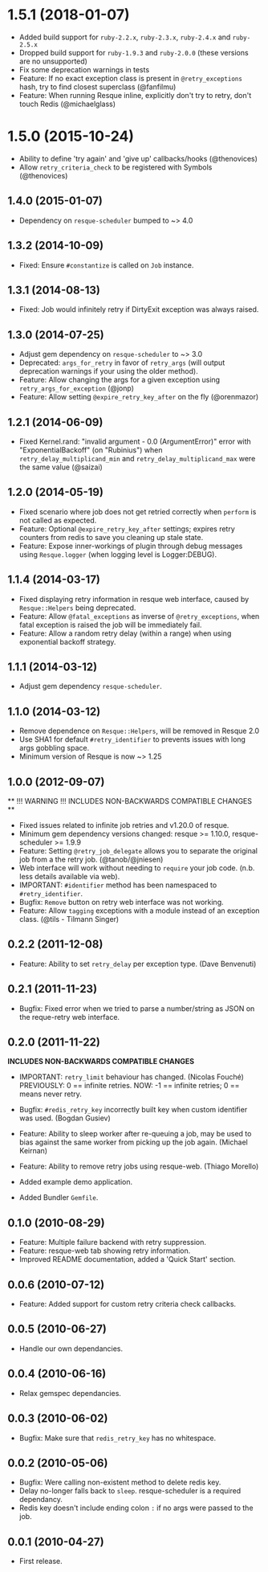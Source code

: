 # 1.5.1 (2018-01-07)

* Added build support for `ruby-2.2.x`, `ruby-2.3.x`, `ruby-2.4.x` and `ruby-2.5.x`
* Dropped build support for `ruby-1.9.3` and `ruby-2.0.0` (these versions are no unsupported)
* Fix some deprecation warnings in tests
* Feature: If no exact exception class is present in `@retry_exceptions` hash, try to find closest superclass (@fanfilmu)
* Feature: When running Resque inline, explicitly don't try to retry, don't touch Redis (@michaelglass)

# 1.5.0 (2015-10-24)

* Ability to define 'try again' and 'give up' callbacks/hooks (@thenovices)
* Allow `retry_criteria_check` to be registered with Symbols (@thenovices)

## 1.4.0 (2015-01-07)

* Dependency on `resque-scheduler` bumped to ~> 4.0

## 1.3.2 (2014-10-09)

* Fixed: Ensure `#constantize` is called on `Job` instance.

## 1.3.1 (2014-08-13)

* Fixed: Job would infinitely retry if DirtyExit exception was always raised.

## 1.3.0 (2014-07-25)

* Adjust gem dependency on `resque-scheduler` to ~> 3.0
* Deprecated: `args_for_retry` in favor of `retry_args` (will output deprecation warnings if your using the older method).
* Feature: Allow changing the args for a given exception using `retry_args_for_exception` (@jonp)
* Feature: Allow setting `@expire_retry_key_after` on the fly (@orenmazor)

## 1.2.1 (2014-06-09)

* Fixed Kernel.rand: "invalid argument - 0.0 (ArgumentError)" error with "ExponentialBackoff" (on "Rubinius") when `retry_delay_multiplicand_min` and `retry_delay_multiplicand_max` were the same value (@saizai)

## 1.2.0 (2014-05-19)

* Fixed scenario where job does not get retried correctly when `perform` is not called as expected.
* Feature: Optional `@expire_retry_key_after` settings; expires retry counters from redis to save you cleaning up stale state.
* Feature: Expose inner-workings of plugin through debug messages using `Resque.logger` (when logging level is Logger:DEBUG).

## 1.1.4 (2014-03-17)

* Fixed displaying retry information in resque web interface, caused by `Resque::Helpers` being deprecated.
* Feature: Allow `@fatal_exceptions` as inverse of `@retry_exceptions`, when fatal exception is raised the job will be immediately fail.
* Feature: Allow a random retry delay (within a range) when using exponential backoff strategy.

## 1.1.1 (2014-03-12)

* Adjust gem dependency `resque-scheduler`.

## 1.1.0 (2014-03-12)

* Remove dependence on `Resque::Helpers`, will be removed in Resque 2.0
* Use SHA1 for default `#retry_identifier` to prevents issues with long args gobbling space.
* Minimum version of Resque is now ~> 1.25

## 1.0.0 (2012-09-07)

** !!! WARNING !!! INCLUDES NON-BACKWARDS COMPATIBLE CHANGES **

* Fixed issues related to infinite job retries and v1.20.0 of resque.
* Minimum gem dependency versions changed: resque >= 1.10.0, resque-scheduler >= 1.9.9
* Feature: Setting `@retry_job_delegate` allows you to separate the original job from a the retry job. (@tanob/@jniesen)
* Web interface will work without needing to `require` your job code. (n.b. less details available via web).
* IMPORTANT: `#identifier` method has been namespaced to `#retry_identifier`.
* Bugfix: `Remove` button on retry web interface was not working.
* Feature: Allow `tagging` exceptions with a module instead of an exception class. (@tils - Tilmann Singer)

## 0.2.2 (2011-12-08)

* Feature: Ability to set `retry_delay` per exception type. (Dave Benvenuti)

## 0.2.1 (2011-11-23)

* Bugfix: Fixed error when we tried to parse a number/string as JSON on the reque-retry web interface.

## 0.2.0 (2011-11-22)

**INCLUDES NON-BACKWARDS COMPATIBLE CHANGES**

* IMPORTANT: `retry_limit` behaviour has changed. (Nicolas Fouché)
    PREVIOUSLY: 0 == infinite retries.
           NOW: -1 == infinite retries; 0 == means never retry.

* Bugfix: `#redis_retry_key` incorrectly built key when custom identifier was used. (Bogdan Gusiev)
* Feature: Ability to sleep worker after re-queuing a job, may be used to bias
           against the same worker from picking up the job again. (Michael Keirnan)
* Feature: Ability to remove retry jobs using resque-web. (Thiago Morello)
* Added example demo application.
* Added Bundler `Gemfile`.

## 0.1.0 (2010-08-29)

* Feature: Multiple failure backend with retry suppression.
* Feature: resque-web tab showing retry information.
* Improved README documentation, added a 'Quick Start' section.

## 0.0.6 (2010-07-12)

* Feature: Added support for custom retry criteria check callbacks.

## 0.0.5 (2010-06-27)

* Handle our own dependancies.

## 0.0.4 (2010-06-16)

* Relax gemspec dependancies.

## 0.0.3 (2010-06-02)

* Bugfix: Make sure that `redis_retry_key` has no whitespace.

## 0.0.2 (2010-05-06)

* Bugfix: Were calling non-existent method to delete redis key.
* Delay no-longer falls back to `sleep`. resque-scheduler is a required dependancy.
* Redis key doesn't include ending colon `:` if no args were passed to the job.

## 0.0.1 (2010-04-27)

* First release.
